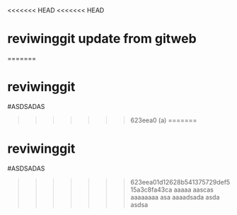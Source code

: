 <<<<<<< HEAD
<<<<<<< HEAD
# reviwinggit update from gitweb
=======
# reviwinggit
#ASDSADAS
>>>>>>> 623eea0 (a)
=======
# reviwinggit
#ASDSADAS
>>>>>>> 623eea01d12628b541375729def515a3c8fa43ca
aaaaa
aascas
aaaaaaaa
asa
aaaadsada
asda
asdsa
